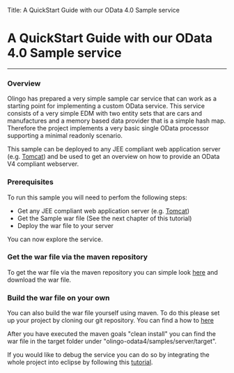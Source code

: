 Title: A QuickStart Guide with our OData 4.0 Sample service

# A QuickStart Guide with our OData 4.0 Sample service

---
### Overview
Olingo has prepared a very simple sample car service that can work as a starting point for implementing a custom OData service. This service consists of a very simple EDM with two entity sets that are cars and manufactures and a memory based data provider that is a simple hash map. Therefore the project implements a very basic single OData processor supporting a minimal readonly scenario.

This sample can be deployed to any JEE compliant web application server (e.g. [Tomcat](http://tomcat.apache.org)) and be used to get an overview on how to provide an OData V4 compliant webserver. 

### Prerequisites

To run this sample you will need to perfom the following steps:

* Get any JEE compliant web application server (e.g. [Tomcat](http://tomcat.apache.org))
* Get the Sample war file (See the next chapter of this tutorial)
* Deploy the war file to your server

You can now explore the service.

### Get the war file via the maven repository

To get the war file via the maven repository you can simple look [here](https://repository.apache.org/index.html#nexus-search;gav~org.apache.olingo~odata-server-sample~~~) and download the war file. 

### Build the war file on your own

You can also build the war file yourself using maven. To do this please set up your project by cloning our git repository. You can find a how to [here](/doc/odata4/maven.html)

After you have executed the maven goals "clean install" you can find the war file in the target folder under "olingo-odata4/samples/server/target".

If you would like to debug the service you can do so by integrating the whole project into eclipse by following this [tutorial](/doc/odata4/eclipse.html).




